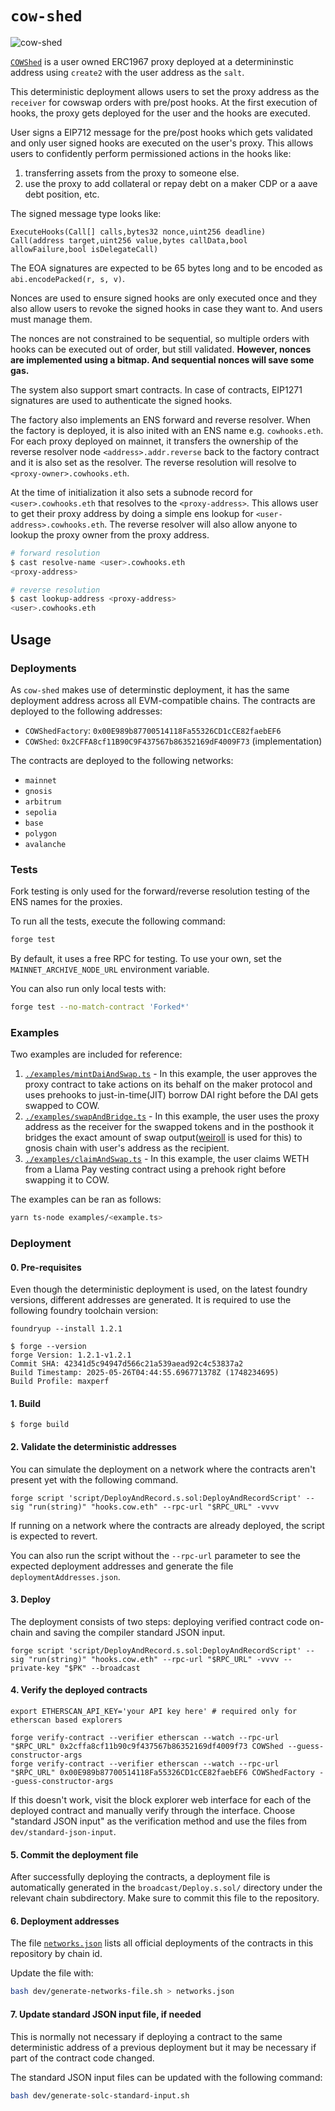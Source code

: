 # `cow-shed`

![`cow-shed`](https://i.imgur.com/n7GUxFC.png)

[`COWShed`](./src/COWShed.sol) is a user owned ERC1967 proxy deployed at a determininstic
address using `create2` with the user address as the `salt`.

This deterministic deployment allows users to set the proxy address as the `receiver` for
cowswap orders with pre/post hooks. At the first execution of hooks, the proxy gets deployed
for the user and the hooks are executed.

User signs a EIP712 message for the pre/post hooks which gets validated and only user signed
hooks are executed on the user's proxy. This allows users to confidently perform permissioned
actions in the hooks like:

1. transferring assets from the proxy to someone else.
2. use the proxy to add collateral or repay debt on a maker CDP or a aave debt position, etc.

The signed message type looks like:

```
ExecuteHooks(Call[] calls,bytes32 nonce,uint256 deadline)
Call(address target,uint256 value,bytes callData,bool allowFailure,bool isDelegateCall)
```

The EOA signatures are expected to be 65 bytes long and to be encoded as `abi.encodePacked(r, s, v)`.

Nonces are used to ensure signed hooks are only executed once and they also allow users to revoke
the signed hooks in case they want to. And users must manage them.

The nonces are not constrained to be sequential, so multiple orders with hooks can be executed
out of order, but still validated. **However, nonces are implemented using a bitmap. And sequential
nonces will save some gas.**

The system also support smart contracts. In case of contracts, EIP1271 signatures are used to
authenticate the signed hooks.

The factory also implements an ENS forward and reverse resolver. When the factory is deployed, it is
also inited with an ENS name e.g. `cowhooks.eth`. For each proxy deployed on mainnet, it transfers the
ownership of the reverse resolver node `<address>.addr.reverse` back to the factory contract and it is
also set as the resolver. The reverse resolution will resolve to `<proxy-owner>.cowhooks.eth`.

At the time of initialization it also sets a subnode record for `<user>.cowhooks.eth` that resolves to
the `<proxy-address>`. This allows user to get their proxy address by doing a simple ens lookup for
`<user-address>.cowhooks.eth`. The reverse resolver will also allow anyone to lookup the proxy owner
from the proxy address.

```sh
# forward resolution
$ cast resolve-name <user>.cowhooks.eth
<proxy-address>

# reverse resolution
$ cast lookup-address <proxy-address>
<user>.cowhooks.eth
```

## Usage

### Deployments

As `cow-shed` makes use of determinstic deployment, it has the same deployment address across all EVM-compatible chains. The contracts are deployed to the following addresses:

- `COWShedFactory`: `0x00E989b87700514118Fa55326CD1cCE82faebEF6`
- `COWShed`: `0x2CFFA8cf11B90C9F437567b86352169dF4009F73` (implementation)

The contracts are deployed to the following networks:

- `mainnet`
- `gnosis`
- `arbitrum`
- `sepolia`
- `base`
- `polygon`
- `avalanche`

### Tests

Fork testing is only used for the forward/reverse resolution testing of the ENS names for the proxies.

To run all the tests, execute the following command:

```bash
forge test
```

By default, it uses a free RPC for testing. To use your own, set the `MAINNET_ARCHIVE_NODE_URL` environment variable.

You can also run only local tests with:

```bash
forge test --no-match-contract 'Forked*'
```

### Examples

Two examples are included for reference:

1. [`./examples/mintDaiAndSwap.ts`](./examples/mintDaiAndSwap.ts) - In this example, the user approves the proxy contract to take actions on its behalf on the maker protocol and uses prehooks to just-in-time(JIT) borrow DAI right before the DAI gets swapped to COW.
2. [`./examples/swapAndBridge.ts`](./examples/swapAndBridge.ts) - In this example, the user uses the proxy address as the receiver for the swapped tokens and in the posthook it bridges the exact amount of swap output([weiroll](https://github.com/weiroll/weiroll) is used for this) to gnosis chain with user's address as the recipient.
3. [`./examples/claimAndSwap.ts`](./examples/claimAndSwap.ts) - In this example, the user claims WETH from a Llama Pay vesting contract using a prehook right before swapping it to COW.

The examples can be ran as follows:

```bash
yarn ts-node examples/<example.ts>
```

### Deployment

#### 0. Pre-requisites

Even though the deterministic deployment is used, on the latest foundry versions, different addresses are generated.
It is required to use the following foundry toolchain version:

```shell
foundryup --install 1.2.1
```

```
$ forge --version
forge Version: 1.2.1-v1.2.1
Commit SHA: 42341d5c94947d566c21a539aead92c4c53837a2
Build Timestamp: 2025-05-26T04:44:55.696771378Z (1748234695)
Build Profile: maxperf
```

#### 1. Build

```shell
$ forge build
```

#### 2. Validate the deterministic addresses

You can simulate the deployment on a network where the contracts aren't present yet with the following command.

```shell
forge script 'script/DeployAndRecord.s.sol:DeployAndRecordScript' --sig "run(string)" "hooks.cow.eth" --rpc-url "$RPC_URL" -vvvv
```

If running on a network where the contracts are already deployed, the script is expected to revert.

You can also run the script without the `--rpc-url` parameter to see the expected deployment addresses and generate the file `deploymentAddresses.json`.

#### 3. Deploy

The deployment consists of two steps: deploying verified contract code on-chain and saving the compiler standard JSON input.

```shell
forge script 'script/DeployAndRecord.s.sol:DeployAndRecordScript' --sig "run(string)" "hooks.cow.eth" --rpc-url "$RPC_URL" -vvvv --private-key "$PK" --broadcast
```

#### 4. Verify the deployed contracts

```shell
export ETHERSCAN_API_KEY='your API key here' # required only for etherscan based explorers

forge verify-contract --verifier etherscan --watch --rpc-url "$RPC_URL" 0x2cffa8cf11b90c9f437567b86352169df4009f73 COWShed --guess-constructor-args
forge verify-contract --verifier etherscan --watch --rpc-url "$RPC_URL" 0x00E989b87700514118Fa55326CD1cCE82faebEF6 COWShedFactory --guess-constructor-args
```

If this doesn't work, visit the block explorer web interface for each of the deployed contract and manually verify through the interface.
Choose "standard JSON input" as the verification method and use the files from `dev/standard-json-input`.

#### 5. Commit the deployment file

After successfully deploying the contracts, a deployment file is automatically generated in the `broadcast/Deploy.s.sol/` directory under the relevant chain subdirectory. Make sure to commit this file to the repository.

#### 6. Deployment addresses

The file [`networks.json`](./networks.json) lists all official deployments of the contracts in this repository by chain id.

Update the file with:

```sh
bash dev/generate-networks-file.sh > networks.json
```

#### 7. Update standard JSON input file, if needed

This is normally not necessary if deploying a contract to the same deterministic address of a previous deployment but it may be necessary if part of the contract code changed.

The standard JSON input files can be updated with the following command:

```sh
bash dev/generate-solc-standard-input.sh
```
